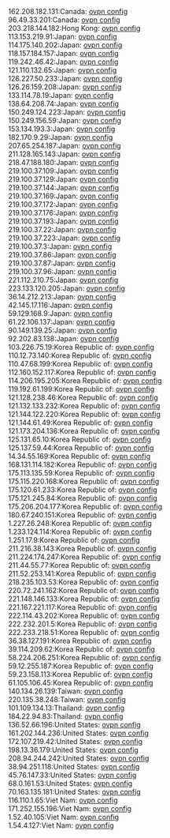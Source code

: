162.208.182.131:Canada: [ovpn config](vpn/162_208_182_131.ovpn)  
96.49.33.201:Canada: [ovpn config](vpn/96_49_33_201.ovpn)  
203.218.144.182:Hong Kong: [ovpn config](vpn/203_218_144_182.ovpn)  
113.153.219.91:Japan: [ovpn config](vpn/113_153_219_91.ovpn)  
114.175.140.202:Japan: [ovpn config](vpn/114_175_140_202.ovpn)  
118.157.184.157:Japan: [ovpn config](vpn/118_157_184_157.ovpn)  
119.242.46.42:Japan: [ovpn config](vpn/119_242_46_42.ovpn)  
121.110.132.65:Japan: [ovpn config](vpn/121_110_132_65.ovpn)  
126.227.50.233:Japan: [ovpn config](vpn/126_227_50_233.ovpn)  
126.26.159.208:Japan: [ovpn config](vpn/126_26_159_208.ovpn)  
133.114.78.19:Japan: [ovpn config](vpn/133_114_78_19.ovpn)  
138.64.208.74:Japan: [ovpn config](vpn/138_64_208_74.ovpn)  
150.249.124.223:Japan: [ovpn config](vpn/150_249_124_223.ovpn)  
150.249.156.59:Japan: [ovpn config](vpn/150_249_156_59.ovpn)  
153.134.193.3:Japan: [ovpn config](vpn/153_134_193_3.ovpn)  
182.170.9.29:Japan: [ovpn config](vpn/182_170_9_29.ovpn)  
207.65.254.187:Japan: [ovpn config](vpn/207_65_254_187.ovpn)  
211.128.165.143:Japan: [ovpn config](vpn/211_128_165_143.ovpn)  
218.47.188.180:Japan: [ovpn config](vpn/218_47_188_180.ovpn)  
219.100.37.109:Japan: [ovpn config](vpn/219_100_37_109.ovpn)  
219.100.37.129:Japan: [ovpn config](vpn/219_100_37_129.ovpn)  
219.100.37.144:Japan: [ovpn config](vpn/219_100_37_144.ovpn)  
219.100.37.169:Japan: [ovpn config](vpn/219_100_37_169.ovpn)  
219.100.37.172:Japan: [ovpn config](vpn/219_100_37_172.ovpn)  
219.100.37.176:Japan: [ovpn config](vpn/219_100_37_176.ovpn)  
219.100.37.193:Japan: [ovpn config](vpn/219_100_37_193.ovpn)  
219.100.37.22:Japan: [ovpn config](vpn/219_100_37_22.ovpn)  
219.100.37.223:Japan: [ovpn config](vpn/219_100_37_223.ovpn)  
219.100.37.3:Japan: [ovpn config](vpn/219_100_37_3.ovpn)  
219.100.37.86:Japan: [ovpn config](vpn/219_100_37_86.ovpn)  
219.100.37.87:Japan: [ovpn config](vpn/219_100_37_87.ovpn)  
219.100.37.96:Japan: [ovpn config](vpn/219_100_37_96.ovpn)  
221.112.210.75:Japan: [ovpn config](vpn/221_112_210_75.ovpn)  
223.133.120.205:Japan: [ovpn config](vpn/223_133_120_205.ovpn)  
36.14.212.213:Japan: [ovpn config](vpn/36_14_212_213.ovpn)  
42.145.17.116:Japan: [ovpn config](vpn/42_145_17_116.ovpn)  
59.129.168.9:Japan: [ovpn config](vpn/59_129_168_9.ovpn)  
61.22.106.137:Japan: [ovpn config](vpn/61_22_106_137.ovpn)  
90.149.139.25:Japan: [ovpn config](vpn/90_149_139_25.ovpn)  
92.202.83.138:Japan: [ovpn config](vpn/92_202_83_138.ovpn)  
103.226.75.19:Korea Republic of: [ovpn config](vpn/103_226_75_19.ovpn)  
110.12.73.140:Korea Republic of: [ovpn config](vpn/110_12_73_140.ovpn)  
110.47.68.199:Korea Republic of: [ovpn config](vpn/110_47_68_199.ovpn)  
112.160.152.117:Korea Republic of: [ovpn config](vpn/112_160_152_117.ovpn)  
114.206.195.205:Korea Republic of: [ovpn config](vpn/114_206_195_205.ovpn)  
119.192.61.199:Korea Republic of: [ovpn config](vpn/119_192_61_199.ovpn)  
121.128.238.46:Korea Republic of: [ovpn config](vpn/121_128_238_46.ovpn)  
121.132.133.232:Korea Republic of: [ovpn config](vpn/121_132_133_232.ovpn)  
121.144.122.220:Korea Republic of: [ovpn config](vpn/121_144_122_220.ovpn)  
121.144.61.49:Korea Republic of: [ovpn config](vpn/121_144_61_49.ovpn)  
121.173.204.136:Korea Republic of: [ovpn config](vpn/121_173_204_136.ovpn)  
125.131.65.10:Korea Republic of: [ovpn config](vpn/125_131_65_10.ovpn)  
125.137.59.44:Korea Republic of: [ovpn config](vpn/125_137_59_44.ovpn)  
14.34.55.169:Korea Republic of: [ovpn config](vpn/14_34_55_169.ovpn)  
168.131.114.182:Korea Republic of: [ovpn config](vpn/168_131_114_182.ovpn)  
175.113.135.59:Korea Republic of: [ovpn config](vpn/175_113_135_59.ovpn)  
175.115.220.168:Korea Republic of: [ovpn config](vpn/175_115_220_168.ovpn)  
175.120.61.233:Korea Republic of: [ovpn config](vpn/175_120_61_233.ovpn)  
175.121.245.84:Korea Republic of: [ovpn config](vpn/175_121_245_84.ovpn)  
175.206.204.177:Korea Republic of: [ovpn config](vpn/175_206_204_177.ovpn)  
180.67.240.151:Korea Republic of: [ovpn config](vpn/180_67_240_151.ovpn)  
1.227.26.248:Korea Republic of: [ovpn config](vpn/1_227_26_248.ovpn)  
1.233.124.114:Korea Republic of: [ovpn config](vpn/1_233_124_114.ovpn)  
1.251.17.9:Korea Republic of: [ovpn config](vpn/1_251_17_9.ovpn)  
211.216.38.143:Korea Republic of: [ovpn config](vpn/211_216_38_143.ovpn)  
211.224.174.247:Korea Republic of: [ovpn config](vpn/211_224_174_247.ovpn)  
211.44.55.77:Korea Republic of: [ovpn config](vpn/211_44_55_77.ovpn)  
211.52.253.141:Korea Republic of: [ovpn config](vpn/211_52_253_141.ovpn)  
218.235.103.53:Korea Republic of: [ovpn config](vpn/218_235_103_53.ovpn)  
220.72.241.162:Korea Republic of: [ovpn config](vpn/220_72_241_162.ovpn)  
221.148.146.133:Korea Republic of: [ovpn config](vpn/221_148_146_133.ovpn)  
221.167.221.117:Korea Republic of: [ovpn config](vpn/221_167_221_117.ovpn)  
222.114.43.202:Korea Republic of: [ovpn config](vpn/222_114_43_202.ovpn)  
222.232.201.5:Korea Republic of: [ovpn config](vpn/222_232_201_5.ovpn)  
222.233.218.51:Korea Republic of: [ovpn config](vpn/222_233_218_51.ovpn)  
36.38.127.191:Korea Republic of: [ovpn config](vpn/36_38_127_191.ovpn)  
39.114.209.62:Korea Republic of: [ovpn config](vpn/39_114_209_62.ovpn)  
58.224.206.251:Korea Republic of: [ovpn config](vpn/58_224_206_251.ovpn)  
59.12.255.187:Korea Republic of: [ovpn config](vpn/59_12_255_187.ovpn)  
59.23.158.113:Korea Republic of: [ovpn config](vpn/59_23_158_113.ovpn)  
61.105.106.45:Korea Republic of: [ovpn config](vpn/61_105_106_45.ovpn)  
140.134.26.139:Taiwan: [ovpn config](vpn/140_134_26_139.ovpn)  
220.135.38.248:Taiwan: [ovpn config](vpn/220_135_38_248.ovpn)  
101.109.134.13:Thailand: [ovpn config](vpn/101_109_134_13.ovpn)  
184.22.94.83:Thailand: [ovpn config](vpn/184_22_94_83.ovpn)  
136.52.66.196:United States: [ovpn config](vpn/136_52_66_196.ovpn)  
161.202.144.236:United States: [ovpn config](vpn/161_202_144_236.ovpn)  
172.107.219.42:United States: [ovpn config](vpn/172_107_219_42.ovpn)  
198.13.36.179:United States: [ovpn config](vpn/198_13_36_179.ovpn)  
208.94.244.242:United States: [ovpn config](vpn/208_94_244_242.ovpn)  
38.94.251.118:United States: [ovpn config](vpn/38_94_251_118.ovpn)  
45.76.147.33:United States: [ovpn config](vpn/45_76_147_33.ovpn)  
68.0.161.53:United States: [ovpn config](vpn/68_0_161_53.ovpn)  
70.163.135.181:United States: [ovpn config](vpn/70_163_135_181.ovpn)  
116.110.1.65:Viet Nam: [ovpn config](vpn/116_110_1_65.ovpn)  
171.252.155.196:Viet Nam: [ovpn config](vpn/171_252_155_196.ovpn)  
1.52.40.105:Viet Nam: [ovpn config](vpn/1_52_40_105.ovpn)  
1.54.4.127:Viet Nam: [ovpn config](vpn/1_54_4_127.ovpn)  

